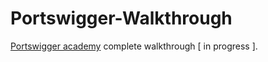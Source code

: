 # Portswigger-Walkthrough
[Portswigger academy](https://portswigger.net/web-security) complete walkthrough [ in progress ].
